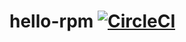 # hello-rpm [![CircleCI](https://circleci.com/gh/shuji-koike/hello-rpm.svg?style=svg)](https://circleci.com/gh/shuji-koike/hello-rpm)
